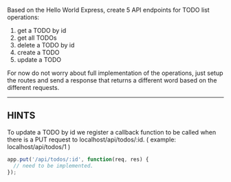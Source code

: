 Based on the Hello World Express, create 5 API endpoints for TODO list operations:

1.  get a TODO by id
2.  get all TODOs
3.  delete a TODO by id
4.  create a TODO
5.  update a TODO

For now do not worry about full implementation of the operations, just setup the routes and send a response that returns a different word based on the different requests.

-----------------------------

## HINTS

To update a TODO by id we register a callback function to be called when there is a PUT request to localhost/api/todos/:id. ( example: localhost/api/todos/1 )
```js
app.put('/api/todos/:id', function(req, res) {
  // need to be implemented.
});
```

